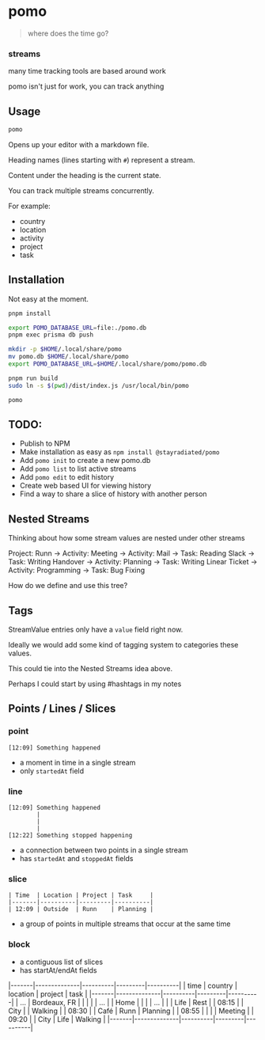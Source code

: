 # pomo

> where does the time go?

### streams

many time tracking tools are based around work

pomo isn't just for work, you can track anything

## Usage

```bash
pomo
```

Opens up your editor with a markdown file.

Heading names (lines starting with `#`) represent a stream.

Content under the heading is the current state.

You can track multiple streams concurrently.

For example:

- country
- location
- activity
- project
- task

## Installation

Not easy at the moment.

```bash
pnpm install

export POMO_DATABASE_URL=file:./pomo.db
pnpm exec prisma db push

mkdir -p $HOME/.local/share/pomo
mv pomo.db $HOME/.local/share/pomo
export POMO_DATABASE_URL=$HOME/.local/share/pomo/pomo.db

pnpm run build
sudo ln -s $(pwd)/dist/index.js /usr/local/bin/pomo 

pomo
```

## TODO:

- Publish to NPM
- Make installation as easy as `npm install @stayradiated/pomo`
- Add `pomo init` to create a new pomo.db
- Add `pomo list` to list active streams
- Add `pomo edit` to edit history
- Create web based UI for viewing history
- Find a way to share a slice of history with another person

## Nested Streams

Thinking about how some stream values are nested under other streams

Project: Runn
    → Activity: Meeting
    → Activity: Mail
        → Task: Reading Slack
        → Task: Writing Handover
    → Activity: Planning
        → Task: Writing Linear Ticket
    → Activity: Programming
        → Task: Bug Fixing

How do we define and use this tree?

## Tags

StreamValue entries only have a `value` field right now.

Ideally we would add some kind of tagging system to categories these values.

This could tie into the Nested Streams idea above.

Perhaps I could start by using #hashtags in my notes


## Points / Lines / Slices

### point

```
[12:09] Something happened
```

- a moment in time in a single stream
- only `startedAt` field

### line

```
[12:09] Something happened
        |
        |
        |
[12:22] Something stopped happening
```

- a connection between two points in a single stream
- has `startedAt` and `stoppedAt` fields

### slice

```
| Time  | Location | Project | Task     |
|-------|----------|---------|----------|
| 12:09 | Outside  | Runn    | Planning |
```

- a group of points in multiple streams that occur at the same time


### block

- a contiguous list of slices
- has startAt/endAt fields

|-------|--------------|----------|---------|----------|
| time  | country      | location | project | task     |
|-------|--------------|----------|---------|----------|
| ...   | Bordeaux, FR |          |         |          |
| ...   |              | Home     |         |          |
| ...   |              |          | Life    | Rest     |
| 08:15 |              | City     |         | Walking  |
| 08:30 |              | Café     | Runn    | Planning |
| 08:55 |              |          |         | Meeting  |
| 09:20 |              | City     | Life    | Walking  |
|-------|--------------|----------|---------|----------|
